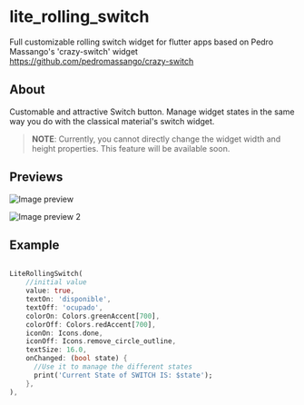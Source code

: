 # lite_rolling_switch

Full customizable rolling switch widget for flutter apps based on Pedro Massango's 'crazy-switch' widget https://github.com/pedromassango/crazy-switch

## About 

Customable and attractive Switch button. Manage widget states in the same way you do with the classical material's switch widget.

> **NOTE**: Currently, you cannot directly change the widget width and height properties. This feature will be available soon.


## Previews

![Image preview](https://media.giphy.com/media/hTx1jlMxasyVejHa6U/giphy.gif)

![Image preview 2](https://media.giphy.com/media/ZElJc2bCOVhTizIfFS/giphy.gif)

## Example

``` dart

LiteRollingSwitch(
    //initial value
    value: true,
    textOn: 'disponible',
    textOff: 'ocupado',
    colorOn: Colors.greenAccent[700],
    colorOff: Colors.redAccent[700],
    iconOn: Icons.done,
    iconOff: Icons.remove_circle_outline,
    textSize: 16.0,
    onChanged: (bool state) {
      //Use it to manage the different states
      print('Current State of SWITCH IS: $state');
    },
),

```